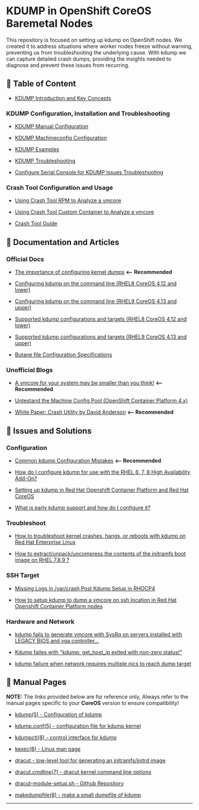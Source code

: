 # KDUMP in OpenShift CoreOS Baremetal Nodes

This repository is focused on setting up kdump on OpenShift nodes. We created it to address situations where worker nodes freeze without warning, preventing us from troubleshooting the underlying cause. With kdump we can capture detailed crash dumps, providing the insights needed to diagnose and prevent these issues from recurring.

## 📖 Table of Content

- [KDUMP Introduction and Key Concepts](/docs/KDUMP_INTRO_README.md)

### KDUMP Configuration, Installation and Troubleshooting

- [KDUMP Manual Configuration](/docs/KDUMP_MANUAL_README.md)

- [KDUMP Machineconfig Configuration](/docs/KDUMP_MC_README.md)

- [KDUMP Examples](/examples/README.md)

- [KDUMP Troubleshooting](/docs/KDUMP_TROUBLESHOOT_README.md)

- [Configure Serial Console for KDUMP Issues Troubleshooting](/docs/SERIAL_CONSOLE_README.md)

### Crash Tool Configuration and Usage

- [Using Crash Tool RPM to Analyze a vmcore](/docs/CRASH_MANUAL_README.md)

- [Using Crash Tool Custom Container to Analyze a vmcore](/docs/CRASH_QUICK_README.md)

- [Crash Tool Guide](/docs/CRASH_TOOL_README.md)

## 🔗 Documentation and Articles

### Official Docs

- [The importance of configuring kernel dumps](https://www.redhat.com/en/blog/importance-configuring-kernel-dumps-rhel) **<-- Recommended**

- [Configuring kdump on the command line (RHEL8 CoreOS 4.12 and lower)](https://access.redhat.com/documentation/en-us/red_hat_enterprise_linux/8/html/managing_monitoring_and_updating_the_kernel/configuring-kdump-on-the-command-line_managing-monitoring-and-updating-the-kernel)

- [Configuring kdump on the command line (RHEL9 CoreOS 4.13 and upper)](https://docs.redhat.com/en/documentation/red_hat_enterprise_linux/9/html-single/managing_monitoring_and_updating_the_kernel/index#configuring-kdump-on-the-command-line_managing-monitoring-and-updating-the-kernel)

- [Supported kdump configurations and targets (RHEL8 CoreOS 4.12 and lower)](https://access.redhat.com/documentation/en-us/red_hat_enterprise_linux/8/html/managing_monitoring_and_updating_the_kernel/supported-kdump-configurations-and-targets_managing-monitoring-and-updating-the-kernel)

- [Supported kdump configurations and targets (RHEL9 CoreOS 4.13 and upper)](https://access.redhat.com/documentation/en-us/red_hat_enterprise_linux/9/html/managing_monitoring_and_updating_the_kernel/supported-kdump-configurations-and-targets_managing-monitoring-and-updating-the-kernel)

- [Butane file Configuration Specifications](https://coreos.github.io/butane/specs/)

### Unofficial Blogs

- [A vmcore for your system may be smaller than you think!](https://blogs.oracle.com/linux/post/vmcore-smaller-than-you-think) **<-- Recommended**

- [Untestand the Machine Config Pool (OpenShift Container Platform 4.x)](https://kamsjec.medium.com/machine-config-pool-openshift-container-platform-4-x-c515e7a093fb)

- [White Paper: Crash Utility by David Anderson](https://crash-utility.github.io/crash_whitepaper.html) **<-- Recommended**

## 🔗 Issues and Solutions

### Configuration

- [Common kdump Configuration Mistakes](https://access.redhat.com/articles/5332081) **<-- Recommended**

- [How do I configure kdump for use with the RHEL 6, 7, 8 High Availability Add-On?](https://access.redhat.com/articles/67570)

- [Setting up kdump in Red Hat Openshift Container Platform and Red Hat CoreOS](https://access.redhat.com/solutions/5907731)

- [What is early kdump support and how do I configure it?](https://access.redhat.com/solutions/3700611)

### Troubleshoot

- [How to troubleshoot kernel crashes, hangs, or reboots with kdump on Red Hat Enterprise Linux](https://access.redhat.com/solutions/6038)

- [How to extract/unpack/uncompress the contents of the initramfs boot image on RHEL 7,8,9 ?](https://access.redhat.com/solutions/6038)

### SSH Target

- [Missing Logs in /var/crash Post Kdump Setup in RHOCP4](https://access.redhat.com/solutions/7058348)

- [How to setup kdump to dump a vmcore on ssh location in Red Hat Openshift Container Platform nodes](https://access.redhat.com/solutions/6978127)

### Hardware and Network

- [kdump fails to generate vmcore with SysRq on servers installed with LEGACY BIOS and vga controller...](https://access.redhat.com/solutions/5770681)

- [Kdump failes with "kdump: get_host_ip exited with non-zero status!"](https://access.redhat.com/solutions/5927171)

- [kdump failure when network requires multiple nics to reach dump target](https://access.redhat.com/solutions/3744271)

## 🔗 Manual Pages

**NOTE:** The links provided below are for reference only, Always refer to the manual pages specific to your **CoreOS** version to ensure compatibility!

- [kdump(5) - Configuration of kdump](https://www.unix.com/man-page/suse/5/kdump/)

- [kdump.conf(5) - configuration file for kdump kernel](https://linux.die.net/man/5/kdump.conf)

- [kdumpctl(8) - control interface for kdump](https://www.linux.org/docs/man8/kdumpctl.html)

- [kexec(8) - Linux man page](https://linux.die.net/man/8/kexec)

- [dracut - low-level tool for generating an initramfs/initrd image](https://manpages.ubuntu.com/manpages/kinetic/man8/dracut.8.html)

- [dracut.cmdline(7) - dracut kernel command line options](https://www.unix.com/man-page/linux/7/dracut.cmdline/)

- [dracut-module-setup.sh - Github Repository](https://github.com/jesa7955/kexec-tools-fedora/blob/master/dracut-module-setup.sh)

- [makedumpfile(8) - make a small dumpfile of kdump](https://www.linux.org/docs/man5/makedumpfile.html)

---
